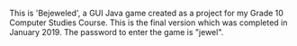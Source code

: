 This is 'Bejeweled', a GUI Java game created as a project for my Grade 10 Computer Studies Course. 
This is the final version which was completed in January 2019. 
The password to enter the game is "jewel".
